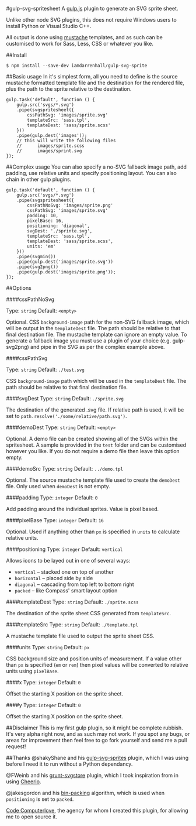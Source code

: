 #gulp-svg-spritesheet
A [gulp.js](http://gulpjs.com/) plugin to generate an SVG sprite sheet. 

Unlike other node SVG plugins, this does not require Windows users to install Python or Visual Studio C++. 

All output is done using [mustache](http://mustache.github.io/) templates, and as such can be customised to work for Sass, Less, CSS or whatever you like. 

##Install
```
$ npm install --save-dev iamdarrenhall/gulp-svg-sprite
```

##Basic usage
In it's simplest form, all you need to define is the source mustache formatted template file and the destination for the rendered file, plus the path to the sprite relative to the destination. 
```
gulp.task('default', function () {
    gulp.src('svgs/*.svg')
    .pipe(svgspritesheet({
        cssPathSvg: 'images/sprite.svg'
        templateSrc: 'sass.tpl',
        templateDest: 'sass/sprite.scss'
    }))
    .pipe(gulp.dest('images'));
    // this will write the following files
    //      images/sprite.scss
    //      images/sprint.svg
});
```

##Complex usage
You can also specify a no-SVG fallback image path, add padding, use relative units and specify positioning layout. You can also chain in other gulp plugins.
```
gulp.task('default', function () {
    gulp.src('svgs/*.svg')
    .pipe(svgspritesheet({
        cssPathNoSvg: 'images/sprite.png'
        cssPathSvg: 'images/sprite.svg'
        padding: 10,
        pixelBase: 16,
        positioning: 'diagonal',
        svgDest: './sprinte.svg',
        templateSrc: 'sass.tpl',
        templateDest: 'sass/sprite.scss',
        units: 'em'
    }))
    .pipe(svgmin())
    .pipe(gulp.dest('images/sprite.svg'))
    .pipe(svg2png())
    .pipe(gulp.dest('images/sprite.png'));
});
```

##Options

####cssPathNoSvg

Type: `string` 
Default: `<empty>` 

Optional. CSS `background-image` path for the non-SVG fallback image, which will be output in the `templateDest` file. The path should be relative to that final destination file. The mustache template can ignore an empty value. To generate a fallback image you must use a plugin of your choice (e.g. gulp-svg2png) and pipe in the SVG as per the complex example above.

####cssPathSvg

Type: `string` 
Default: `./test.svg` 

CSS `background-image` path which will be used in the `templateDest` file. The path should be relative to that final destination file.

####svgDest
Type: `string`
Default: `./sprite.svg`

The destination of the generated .svg file. If relative path is used, it will be set to `path.resolve('./some/relative/path.svg')`.

####demoDest
Type: `string` 
Default: `<empty>` 

Optional. A demo file can be created showing all of the SVGs within the spritesheet. A sample is provided in the `test` folder and can be customised however you like. If you do not require a demo file then leave this option empty.

####demoSrc
Type: `string` 
Default: `../demo.tpl` 

Optional. The source mustache template file used to create the `demoDest` file. Only used when `demoDest` is not empty.

####padding
Type: `integer` 
Default: `0` 

Add padding around the individual sprites. Value is pixel based.

####pixelBase
Type: `integer` 
Default: `16` 

Optional. Used if anything other than `px` is specified in `units` to calculate relative units. 

####positioning
Type: `integer` 
Default: `vertical` 

Allows icons to be layed out in one of several ways:

 * `vertical` – stacked one on top of another
 * `horizontal` – placed side by side
 * `diagonal` – cascading from top left to bottom right
 * `packed` – like Compass' smart layout option

####templateDest
Type: `string` 
Default: `./sprite.scss` 

The destination of the sprite sheet CSS generated from `templateSrc`. 

####templateSrc
Type: `string` 
Default: `./template.tpl` 

A mustache template file used to output the sprite sheet CSS.

####units
Type: `string` 
Default: `px` 

CSS background size and position units of measurement. If a value other than `px` is specified (`em` or `rem`) then pixel values will be converted to relative units using `pixelBase`.

####x
Type: `integer` 
Default: `0` 

Offset the starting X position on the sprite sheet.

####y
Type: `integer` 
Default: `0` 

Offset the starting X position on the sprite sheet.

##Disclaimer
This is my first gulp plugin, so it might be complete rubbish. It's very alpha right now, and as such may not work. If you spot any bugs, or areas for improvement then feel free to go fork yourself and send me a pull request!

##Thanks
@shakyShane and his [gulp-svg-sprites](https://github.com/shakyShane/gulp-svg-sprites) plugin, which I was using before I need it to run without a Python dependancy.

@FWeinb and his [grunt-svgstore](https://github.com/FWeinb/grunt-svgstore) plugin, which I took inspiration from in using [Cheerio](https://github.com/cheeriojs/cheerio). 

@jakesgordon and his [bin-packing](https://github.com/jakesgordon/bin-packing) algorithm, which is used when `positioning` is set to `packed`. 

[Code Computerlove](http://www.codecomputerlove.com/), the agency for whom I created this plugin, for allowing me to open source it. 
